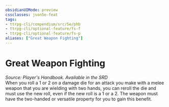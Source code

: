 ```yaml
---
obsidianUIMode: preview
cssclasses: json5e-feat
tags:
- ttrpg-cli/compendium/src/5e/phb
- ttrpg-cli/optional-feature/fs-f
- ttrpg-cli/optional-feature/fs-p
aliases: ["Great Weapon Fighting"]
---
```

# Great Weapon Fighting
*Source: Player's Handbook. Available in the <span title='Systems Reference Document (5.1)'>SRD</span>*  
When you roll a 1 or 2 on a damage die for an attack you make with a melee weapon that you are wielding with two hands, you can reroll the die and must use the new roll, even if the new roll is a 1 or a 2. The weapon must have the two-handed or versatile property for you to gain this benefit.